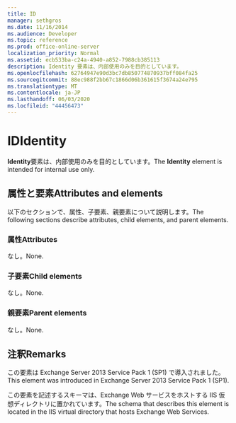 ```yaml
---
title: ID
manager: sethgros
ms.date: 11/16/2014
ms.audience: Developer
ms.topic: reference
ms.prod: office-online-server
localization_priority: Normal
ms.assetid: ecb533ba-c24a-4940-a852-7988cb385113
description: Identity 要素は、内部使用のみを目的としています。
ms.openlocfilehash: 62764947e90d3bc7db850774870937bff084fa25
ms.sourcegitcommit: 88ec988f2bb67c1866d06b361615f3674a24e795
ms.translationtype: MT
ms.contentlocale: ja-JP
ms.lasthandoff: 06/03/2020
ms.locfileid: "44456473"
---
```

# <a name="identity"></a><span data-ttu-id="84e00-103">ID</span><span class="sxs-lookup"><span data-stu-id="84e00-103">Identity</span></span>

<span data-ttu-id="84e00-104">**Identity**要素は、内部使用のみを目的としています。</span><span class="sxs-lookup"><span data-stu-id="84e00-104">The **Identity** element is intended for internal use only.</span></span> 

## <a name="attributes-and-elements"></a><span data-ttu-id="84e00-105">属性と要素</span><span class="sxs-lookup"><span data-stu-id="84e00-105">Attributes and elements</span></span>

<span data-ttu-id="84e00-106">以下のセクションで、属性、子要素、親要素について説明します。</span><span class="sxs-lookup"><span data-stu-id="84e00-106">The following sections describe attributes, child elements, and parent elements.</span></span>
  
### <a name="attributes"></a><span data-ttu-id="84e00-107">属性</span><span class="sxs-lookup"><span data-stu-id="84e00-107">Attributes</span></span>

<span data-ttu-id="84e00-108">なし。</span><span class="sxs-lookup"><span data-stu-id="84e00-108">None.</span></span>
  
### <a name="child-elements"></a><span data-ttu-id="84e00-109">子要素</span><span class="sxs-lookup"><span data-stu-id="84e00-109">Child elements</span></span>

<span data-ttu-id="84e00-110">なし。</span><span class="sxs-lookup"><span data-stu-id="84e00-110">None.</span></span>
  
### <a name="parent-elements"></a><span data-ttu-id="84e00-111">親要素</span><span class="sxs-lookup"><span data-stu-id="84e00-111">Parent elements</span></span>

<span data-ttu-id="84e00-112">なし。</span><span class="sxs-lookup"><span data-stu-id="84e00-112">None.</span></span>
  
## <a name="remarks"></a><span data-ttu-id="84e00-113">注釈</span><span class="sxs-lookup"><span data-stu-id="84e00-113">Remarks</span></span>

<span data-ttu-id="84e00-114">この要素は Exchange Server 2013 Service Pack 1 (SP1) で導入されました。</span><span class="sxs-lookup"><span data-stu-id="84e00-114">This element was introduced in Exchange Server 2013 Service Pack 1 (SP1).</span></span>
  
<span data-ttu-id="84e00-115">この要素を記述するスキーマは、Exchange Web サービスをホストする IIS 仮想ディレクトリに置かれています。</span><span class="sxs-lookup"><span data-stu-id="84e00-115">The schema that describes this element is located in the IIS virtual directory that hosts Exchange Web Services.</span></span>
  

